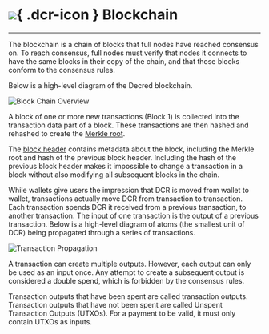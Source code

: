 # ![](../img/dcr-icons/Blocks.svg){ .dcr-icon } Blockchain

---

The blockchain is a chain of blocks that full nodes have reached
consensus on. To reach consensus, full nodes must verify that
nodes it connects to have the same blocks in their copy of the
chain, and that those blocks conform to the consensus rules.

Below is a high-level diagram of the Decred blockchain.

![Block Chain Overview](../img/core-blockchain-concepts/blockchain-overview.svg)

A block of one or more new transactions (Block 1) is collected into
the transaction data part of a block. These transactions are then
hashed and rehashed to create the [Merkle root](../developer-guides/merkle-root-construction.md).

The [block header](../developer-guides/block-header-specifications.md)
contains metadata about the block, including
the Merkle root and hash of the previous block header.
Including the hash of the previous block header makes it impossible to change
a transaction in a block without also modifying all subsequent blocks
in the chain.

While wallets give users the impression that DCR is moved from wallet
to wallet, transactions actually move DCR from transaction to
transaction.
Each transaction spends DCR it received from a
previous transaction, to another transaction.
The input of one transaction is the output of a previous transaction.
Below is a high-level diagram of atoms (the smallest unit of DCR)
being propagated through a series of transactions.

![Transaction Propagation](../img/core-blockchain-concepts/transaction-propagation.svg)

A transaction can create multiple outputs.
However, each output can only be used as an input once.
Any attempt to create a subsequent
output is considered a double spend, which is forbidden by the
consensus rules.

Transaction outputs that have been spent are called transaction outputs.
Transaction outputs that have not been spent are called Unspent Transaction Outputs (UTXOs).
For a payment to be valid, it must only contain UTXOs as inputs.
